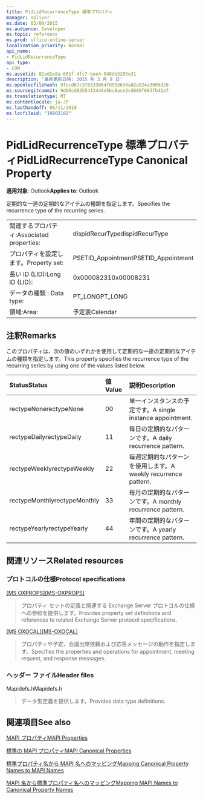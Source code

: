 ```yaml
---
title: PidLidRecurrenceType 標準プロパティ
manager: soliver
ms.date: 03/09/2015
ms.audience: Developer
ms.topic: reference
ms.prod: office-online-server
localization_priority: Normal
api_name:
- PidLidRecurrenceType
api_type:
- COM
ms.assetid: 81ad2e8a-661f-4fc7-bee4-848db3285e31
description: '最終更新日時: 2015 年 3 月 9 日'
ms.openlocfilehash: 9fecd67c370333064fd593634ad2a924a3005d28
ms.sourcegitcommit: 9d60cd82b5413446e5bc8ace2cd689f683fb41a7
ms.translationtype: MT
ms.contentlocale: ja-JP
ms.lasthandoff: 06/11/2018
ms.locfileid: "19802102"
---
```

# <a name="pidlidrecurrencetype-canonical-property"></a><span data-ttu-id="a4e28-103">PidLidRecurrenceType 標準プロパティ</span><span class="sxs-lookup"><span data-stu-id="a4e28-103">PidLidRecurrenceType Canonical Property</span></span>

  
  
<span data-ttu-id="a4e28-104">**適用対象**: Outlook</span><span class="sxs-lookup"><span data-stu-id="a4e28-104">**Applies to**: Outlook</span></span> 
  
<span data-ttu-id="a4e28-105">定期的な一連の定期的なアイテムの種類を指定します。</span><span class="sxs-lookup"><span data-stu-id="a4e28-105">Specifies the recurrence type of the recurring series.</span></span>
  
|||
|:-----|:-----|
|<span data-ttu-id="a4e28-106">関連するプロパティ:</span><span class="sxs-lookup"><span data-stu-id="a4e28-106">Associated properties:</span></span>  <br/> |<span data-ttu-id="a4e28-107">dispidRecurType</span><span class="sxs-lookup"><span data-stu-id="a4e28-107">dispidRecurType</span></span>  <br/> |
|<span data-ttu-id="a4e28-108">プロパティを設定します。</span><span class="sxs-lookup"><span data-stu-id="a4e28-108">Property set:</span></span>  <br/> |<span data-ttu-id="a4e28-109">PSETID_Appointment</span><span class="sxs-lookup"><span data-stu-id="a4e28-109">PSETID_Appointment</span></span>  <br/> |
|<span data-ttu-id="a4e28-110">長い ID (LID):</span><span class="sxs-lookup"><span data-stu-id="a4e28-110">Long ID (LID):</span></span>  <br/> |<span data-ttu-id="a4e28-111">0x00008231</span><span class="sxs-lookup"><span data-stu-id="a4e28-111">0x00008231</span></span>  <br/> |
|<span data-ttu-id="a4e28-112">データの種類 : </span><span class="sxs-lookup"><span data-stu-id="a4e28-112">Data type:</span></span>  <br/> |<span data-ttu-id="a4e28-113">PT_LONG</span><span class="sxs-lookup"><span data-stu-id="a4e28-113">PT_LONG</span></span>  <br/> |
|<span data-ttu-id="a4e28-114">領域:</span><span class="sxs-lookup"><span data-stu-id="a4e28-114">Area:</span></span>  <br/> |<span data-ttu-id="a4e28-115">予定表</span><span class="sxs-lookup"><span data-stu-id="a4e28-115">Calendar</span></span>  <br/> |
   
## <a name="remarks"></a><span data-ttu-id="a4e28-116">注釈</span><span class="sxs-lookup"><span data-stu-id="a4e28-116">Remarks</span></span>

<span data-ttu-id="a4e28-117">このプロパティは、次の値のいずれかを使用して定期的な一連の定期的なアイテムの種類を指定します。</span><span class="sxs-lookup"><span data-stu-id="a4e28-117">This property specifies the recurrence type of the recurring series by using one of the values listed below.</span></span>
  
|<span data-ttu-id="a4e28-118">**Status**</span><span class="sxs-lookup"><span data-stu-id="a4e28-118">**Status**</span></span>|<span data-ttu-id="a4e28-119">**値**</span><span class="sxs-lookup"><span data-stu-id="a4e28-119">**Value**</span></span>|<span data-ttu-id="a4e28-120">**説明**</span><span class="sxs-lookup"><span data-stu-id="a4e28-120">**Description**</span></span>|
|:-----|:-----|:-----|
|<span data-ttu-id="a4e28-121">rectypeNone</span><span class="sxs-lookup"><span data-stu-id="a4e28-121">rectypeNone</span></span>  <br/> |<span data-ttu-id="a4e28-122">0</span><span class="sxs-lookup"><span data-stu-id="a4e28-122">0</span></span>  <br/> |<span data-ttu-id="a4e28-123">単一インスタンスの予定です。</span><span class="sxs-lookup"><span data-stu-id="a4e28-123">A single instance appointment.</span></span>  <br/> |
|<span data-ttu-id="a4e28-124">rectypeDaily</span><span class="sxs-lookup"><span data-stu-id="a4e28-124">rectypeDaily</span></span>  <br/> |<span data-ttu-id="a4e28-125">1</span><span class="sxs-lookup"><span data-stu-id="a4e28-125">1</span></span>  <br/> |<span data-ttu-id="a4e28-126">毎日の定期的なパターンです。</span><span class="sxs-lookup"><span data-stu-id="a4e28-126">A daily recurrence pattern.</span></span>  <br/> |
|<span data-ttu-id="a4e28-127">rectypeWeekly</span><span class="sxs-lookup"><span data-stu-id="a4e28-127">rectypeWeekly</span></span>  <br/> |<span data-ttu-id="a4e28-128">2</span><span class="sxs-lookup"><span data-stu-id="a4e28-128">2</span></span>  <br/> |<span data-ttu-id="a4e28-129">毎週定期的なパターンを使用します。</span><span class="sxs-lookup"><span data-stu-id="a4e28-129">A weekly recurrence pattern.</span></span>  <br/> |
|<span data-ttu-id="a4e28-130">rectypeMonthly</span><span class="sxs-lookup"><span data-stu-id="a4e28-130">rectypeMonthly</span></span>  <br/> |<span data-ttu-id="a4e28-131">3</span><span class="sxs-lookup"><span data-stu-id="a4e28-131">3</span></span>  <br/> |<span data-ttu-id="a4e28-132">毎月の定期的なパターンです。</span><span class="sxs-lookup"><span data-stu-id="a4e28-132">A monthly recurrence pattern.</span></span>  <br/> |
|<span data-ttu-id="a4e28-133">rectypeYearly</span><span class="sxs-lookup"><span data-stu-id="a4e28-133">rectypeYearly</span></span>  <br/> |<span data-ttu-id="a4e28-134">4</span><span class="sxs-lookup"><span data-stu-id="a4e28-134">4</span></span>  <br/> |<span data-ttu-id="a4e28-135">年間の定期的なパターンです。</span><span class="sxs-lookup"><span data-stu-id="a4e28-135">A yearly recurrence pattern.</span></span>  <br/> |
   
## <a name="related-resources"></a><span data-ttu-id="a4e28-136">関連リソース</span><span class="sxs-lookup"><span data-stu-id="a4e28-136">Related resources</span></span>

### <a name="protocol-specifications"></a><span data-ttu-id="a4e28-137">プロトコルの仕様</span><span class="sxs-lookup"><span data-stu-id="a4e28-137">Protocol specifications</span></span>

<span data-ttu-id="a4e28-138">[[MS OXPROPS]](http://msdn.microsoft.com/library/f6ab1613-aefe-447d-a49c-18217230b148%28Office.15%29.aspx)</span><span class="sxs-lookup"><span data-stu-id="a4e28-138">[[MS-OXPROPS]](http://msdn.microsoft.com/library/f6ab1613-aefe-447d-a49c-18217230b148%28Office.15%29.aspx)</span></span>
  
> <span data-ttu-id="a4e28-139">プロパティ セットの定義と関連する Exchange Server プロトコルの仕様への参照を提供します。</span><span class="sxs-lookup"><span data-stu-id="a4e28-139">Provides property set definitions and references to related Exchange Server protocol specifications.</span></span>
    
<span data-ttu-id="a4e28-140">[[MS OXOCAL]](http://msdn.microsoft.com/library/09861fde-c8e4-4028-9346-e7c214cfdba1%28Office.15%29.aspx)</span><span class="sxs-lookup"><span data-stu-id="a4e28-140">[[MS-OXOCAL]](http://msdn.microsoft.com/library/09861fde-c8e4-4028-9346-e7c214cfdba1%28Office.15%29.aspx)</span></span>
  
> <span data-ttu-id="a4e28-141">プロパティや予定、会議出席依頼および応答メッセージの動作を指定します。</span><span class="sxs-lookup"><span data-stu-id="a4e28-141">Specifies the properties and operations for appointment, meeting request, and response messages.</span></span>
    
### <a name="header-files"></a><span data-ttu-id="a4e28-142">ヘッダー ファイル</span><span class="sxs-lookup"><span data-stu-id="a4e28-142">Header files</span></span>

<span data-ttu-id="a4e28-143">Mapidefs.h</span><span class="sxs-lookup"><span data-stu-id="a4e28-143">Mapidefs.h</span></span>
  
> <span data-ttu-id="a4e28-144">データ型定義を提供します。</span><span class="sxs-lookup"><span data-stu-id="a4e28-144">Provides data type definitions.</span></span>
    
## <a name="see-also"></a><span data-ttu-id="a4e28-145">関連項目</span><span class="sxs-lookup"><span data-stu-id="a4e28-145">See also</span></span>



[<span data-ttu-id="a4e28-146">MAPI プロパティ</span><span class="sxs-lookup"><span data-stu-id="a4e28-146">MAPI Properties</span></span>](mapi-properties.md)
  
[<span data-ttu-id="a4e28-147">標準の MAPI プロパティ</span><span class="sxs-lookup"><span data-stu-id="a4e28-147">MAPI Canonical Properties</span></span>](mapi-canonical-properties.md)
  
[<span data-ttu-id="a4e28-148">標準プロパティ名から MAPI 名へのマッピング</span><span class="sxs-lookup"><span data-stu-id="a4e28-148">Mapping Canonical Property Names to MAPI Names</span></span>](mapping-canonical-property-names-to-mapi-names.md)
  
[<span data-ttu-id="a4e28-149">MAPI 名から標準プロパティ名へのマッピング</span><span class="sxs-lookup"><span data-stu-id="a4e28-149">Mapping MAPI Names to Canonical Property Names</span></span>](mapping-mapi-names-to-canonical-property-names.md)

